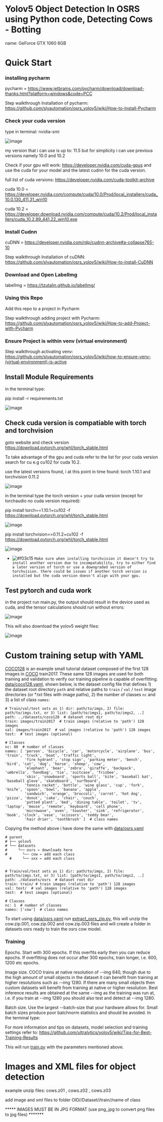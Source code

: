 

# Yolov5 Object Detection In OSRS using Python code, Detecting Cows - Botting

name: GeForce GTX 1060 6GB

# Quick Start

### installing pycharm


pycharm = https://www.jetbrains.com/pycharm/download/download-thanks.html?platform=windows&code=PCC

Step walkthrough Installation of pycharm: https://github.com/slyautomation/osrs_yolov5/wiki/How-to-Install-Pycharm

### Check your cuda version

type in terminal: nvidia-smi

![image](https://user-images.githubusercontent.com/81003470/147712277-5b1fae1d-33b2-4ff0-a4de-19ef762e1b14.png)

my version that i can use is up to: 11.5 but for simplicity i can use previous versions namely 10.0 and 10.2

Check if your gpu will work: https://developer.nvidia.com/cuda-gpus and use the cuda for your model and the latest cudnn for the cuda version.

full list of cuda versions: https://developer.nvidia.com/cuda-toolkit-archive

cuda 10.0 = https://developer.nvidia.com/compute/cuda/10.0/Prod/local_installers/cuda_10.0.130_411.31_win10

cuda 10.2 = https://developer.download.nvidia.com/compute/cuda/10.2/Prod/local_installers/cuda_10.2.89_441.22_win10.exe

### Install Cudnn

cuDNN = https://developer.nvidia.com/rdp/cudnn-archive#a-collapse765-10

Step walkthrough Installation of cuDNN: https://github.com/slyautomation/osrs_yolov5/wiki/How-to-install-CuDNN

### Download and Open LabelImg

labelImg = https://tzutalin.github.io/labelImg/


### Using this Repo

Add this repo to a project in Pycharm

Step walkthrough adding project with Pycharm: https://github.com/slyautomation/osrs_yolov5/wiki/How-to-add-Project-with-Pycharm

### Ensure Project is within venv (virtual environment)

Step walkthrough activating venv: https://github.com/slyautomation/osrs_yolov5/wiki/how-to-ensure-venv-(virtual-environment)-is-active

## Install Module Requirements

in the terminal type:

pip install -r requirements.txt

![image](https://user-images.githubusercontent.com/81003470/147746531-aa622ccb-d6a0-4310-85b7-4775f8b0732a.png)

## Check cuda version is compatiable with torch and torchvision

goto website and check version https://download.pytorch.org/whl/torch_stable.html

To take advantage of the gpu and cuda refer to the list for your cuda version search for cu<version of cuda no spaces or fullstops> e.g cu102 for cuda 10.2.
  
use the latest versions found, i at this point in time found: torch 1.10.1 and torchvision 0.11.2

  ![image](https://user-images.githubusercontent.com/81003470/147751626-8be13bfb-e97d-4642-81db-20955f2a41ad.png)
  
  in the terminal type the torch version + your cuda version (except for torchaudio no cuda version required):
  
  pip install torch==1.10.1+cu102 -f https://download.pytorch.org/whl/torch_stable.html
  
  ![image](https://user-images.githubusercontent.com/81003470/147749033-c5de2a74-5365-444c-93c1-f5d9f75512c4.png)

  pip install torchvision==0.11.2+cu102 -f https://download.pytorch.org/whl/torch_stable.html
  
  ![image](https://user-images.githubusercontent.com/81003470/147749284-9411be6f-f000-4bf9-a167-b0d214b977f5.png)

- ![#f03c15](https://via.placeholder.com/15/f03c15/000000?text=+) `Make sure when installing torchvision it doesn't try to install another version due to incompatability, try to either find a later version of torch or use a downgraded version of torchvision. there could be issues if another torch version is installed but the cuda version doesn't align with your gpu.`

## Test pytorch and cuda work
  
in the project run main.py, the output should result in the device used as cuda, and the tensor calculations should run without errors:
  
  ![image](https://user-images.githubusercontent.com/81003470/147753127-c97b0ce4-e9c6-49d4-a817-f9a71928e240.png)

  This will also download the yolov5 weight files:
  
  ![image](https://user-images.githubusercontent.com/81003470/147753307-5c3df94e-206b-4bac-8f2d-8a5e7301c010.png)

# Custom training setup with YAML
  
<p><a href="https://www.kaggle.com/ultralytics/coco128" rel="nofollow">COCO128</a> is an example small tutorial dataset composed of the first 128 images in <a href="http://cocodataset.org/#home" rel="nofollow">COCO</a> train2017. These same 128 images are used for both training and validation to verify our training pipeline is capable of overfitting. <a href="https://github.com/ultralytics/yolov5/blob/master/data/coco128.yaml">data/coco128.yaml</a>, shown below, is the dataset config file that defines 1) the dataset root directory <code>path</code> and relative paths to <code>train</code> / <code>val</code> / <code>test</code> image directories (or *.txt files with image paths), 2) the number of classes <code>nc</code> and 3) a list of class <code>names</code>:</p>
  
```
# Train/val/test sets as 1) dir: path/to/imgs, 2) file: path/to/imgs.txt, or 3) list: [path/to/imgs1, path/to/imgs2, ..]
path: ../datasets/coco128  # dataset root dir
train: images/train2017  # train images (relative to 'path') 128 images
val: images/train2017  # val images (relative to 'path') 128 images
test:  # test images (optional)

# Classes
nc: 80  # number of classes
names: [ 'person', 'bicycle', 'car', 'motorcycle', 'airplane', 'bus', 'train', 'truck', 'boat', 'traffic light',
         'fire hydrant', 'stop sign', 'parking meter', 'bench', 'bird', 'cat', 'dog', 'horse', 'sheep', 'cow',
         'elephant', 'bear', 'zebra', 'giraffe', 'backpack', 'umbrella', 'handbag', 'tie', 'suitcase', 'frisbee',
         'skis', 'snowboard', 'sports ball', 'kite', 'baseball bat', 'baseball glove', 'skateboard', 'surfboard',
         'tennis racket', 'bottle', 'wine glass', 'cup', 'fork', 'knife', 'spoon', 'bowl', 'banana', 'apple',
         'sandwich', 'orange', 'broccoli', 'carrot', 'hot dog', 'pizza', 'donut', 'cake', 'chair', 'couch',
         'potted plant', 'bed', 'dining table', 'toilet', 'tv', 'laptop', 'mouse', 'remote', 'keyboard', 'cell phone',
         'microwave', 'oven', 'toaster', 'sink', 'refrigerator', 'book', 'clock', 'vase', 'scissors', 'teddy bear',
         'hair drier', 'toothbrush' ]  # class names
  ```
Copying the method above i have done the same with <a href="https://github.com/slyautomation/osrs_yolov5/blob/master/data/osrs.yaml">data/osrs.yaml</a> 
  
```
# parent
# ├── yolov5
# └── datasets
#     └── osrs ← downloads here
#       └── cow ← add each class
  #     └── xxx ← add each class


# Train/val/test sets as 1) dir: path/to/imgs, 2) file: path/to/imgs.txt, or 3) list: [path/to/imgs1, path/to/imgs2, ..]
path: ./datasets/osrs  # dataset root dir
train: train/ # train images (relative to 'path') 128 images
val: test/  # val images (relative to 'path') 128 images
test:  # test images (optional)

# Classes
nc: 1  # number of classes
names: ['cow']  # class names

```
To start using <a href="https://github.com/slyautomation/osrs_yolov5/blob/master/data/osrs.yaml">data/osrs.yaml</a> run <a href="https://github.com/slyautomation/osrs_yolov5/blob/main/extract_osrs_zip.py">extract_osrs_zip.py</a>, this will unzip the cow.zip.001, cow.zip.002 and cow.zip.003 files
and will create a folder in datasets osrs ready to train the osrs cow model.

### Training

Epochs. Start with 300 epochs. If this overfits early then you can reduce epochs. If overfitting does not occur after 300 epochs, train longer, i.e. 600, 1200 etc epochs.

Image size. COCO trains at native resolution of --img 640, though due to the high amount of small objects in the dataset it can benefit from training at higher resolutions such as --img 1280. If there are many small objects then custom datasets will benefit from training at native or higher resolution. Best inference results are obtained at the same --img as the training was run at, i.e. if you train at --img 1280 you should also test and detect at --img 1280.

Batch size. Use the largest --batch-size that your hardware allows for. Small batch sizes produce poor batchnorm statistics and should be avoided.
In the terminal type:

For more information and tips on datasets, model selection and training settings refer to: https://github.com/ultralytics/yolov5/wiki/Tips-for-Best-Training-Results
  
This will run <a href="https://github.com/slyautomation/osrs_yolov5/blob/main/train.py">train.py</a> with the parameters mentioned above.
  
# Images and XML files for object detection
example unzip files: cows.z01 , cows.z02 , cows.z03

add image and xml files to folder OID//Dataset//train//name of class

***** IMAGES MUST BE IN JPG FORMAT (use png_jpg to convert png files to jpg files) *******
